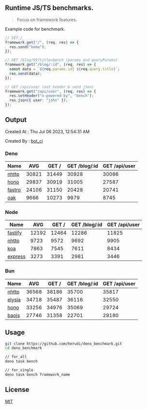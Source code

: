 ## Runtime JS/TS benchmarks.

> Focus on framework features.

Example code for benchmark.
```ts
// GET /
framework.get("/", (req, res) => {
  res.send("home");
});

// GET /blog/99?title=bench (params and queryParams)
framework.get("/blog/:id", (req, res) => {
  const data = `${req.params.id} ${req.query.title}`;
  res.send(data);
});

// GET /api/user (set header & send json)
framework.get("/api/user", (req, res) => {
  res.setHeader("x-powered-by", "bench");
  res.json({ user: "john" });
});
```

## Output
Created At : Thu Jul 06 2023, 12:54:31 AM

Created By : [bot_ci](https://github.com/herudi/deno_benchmarks/commits?author=github-actions%5Bbot%5D)


### Deno
|Name|AVG|GET /|GET /blog/:id|GET /api/user|
|----|----|----|----|----|
|[nhttp](https://github.com/nhttp/nhttp)|30821|31449|30928|30086|
|[hono](https://github.com/honojs/hono)|29837|30919|31005|27587|
|[fastro](https://github.com/fastrodev/fastro)|24106|31150|20428|20741|
|[oak](https://github.com/oakserver/oak)|9666|10273|9979|8745|
  


### Node
|Name|AVG|GET /|GET /blog/:id|GET /api/user|
|----|----|----|----|----|
|[fastify](https://github.com/fastify/fastify)|12192|12464|12286|11825|
|[nhttp](https://github.com/nhttp/nhttp)|9723|9572|9692|9905|
|[koa](https://github.com/koajs/koa)|7863|7545|7611|8434|
|[express](https://github.com/expressjs/express)|3273|3391|2981|3446|
  


### Bun
|Name|AVG|GET /|GET /blog/:id|GET /api/user|
|----|----|----|----|----|
|[nhttp](https://github.com/nhttp/nhttp)|36568|38186|35700|35817|
|[elysia](https://github.com/elysiajs/elysia)|34718|35487|36116|32550|
|[hono](https://github.com/honojs/hono)|33256|34976|35069|29724|
|[baojs](https://github.com/mattreid1/baojs)|27746|31358|22701|29180|
  



## Usage

```bash
git clone https://github.com/herudi/deno_benchmark.git
cd deno_benchmark

// for_all
deno task bench

// for_single
deno task bench framework_name
```

## License

[MIT](LICENSE)

